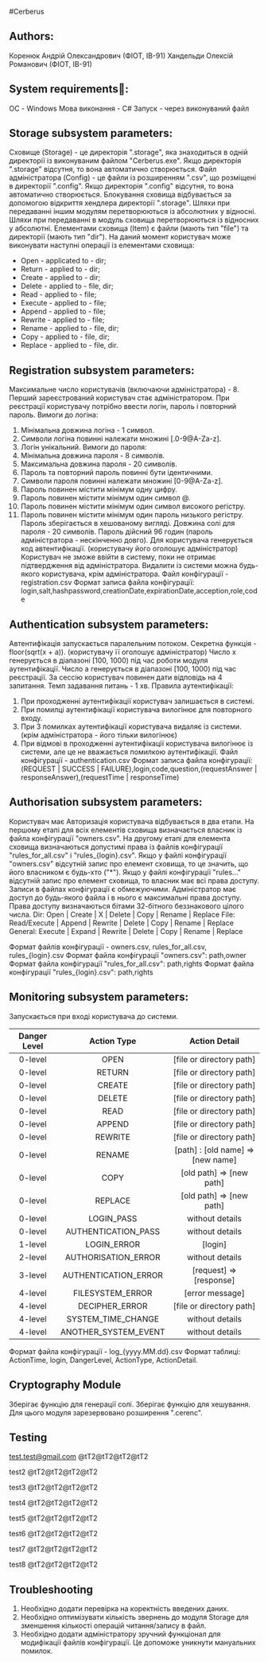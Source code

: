#Cerberus

## Authors:
Коренюк Андрій Олександрович (ФІОТ, ІВ-91)
Хандельди Олексій Романович (ФІОТ, ІВ-91)

## System requirements:
ОС - Windows
Мова виконання - С#
Запуск - через виконуваний файл

## Storage subsystem parameters:
Сховище (Storage) - це директорія ".storage", яка знаходиться в одній директорії із виконуваним файлом "Cerberus.exe". Якщо директорія ".storage" відсутня, то вона автоматично створюється.
Файл адміністратора (Config) - це файли із розширенням ".csv", що розміщені в директорії ".config". Якщо директорія ".config" відсутня, то вона автоматично створюється.
Блокування сховища відбувається за допомогою відкриття хендлера директорії ".storage".
Шляхи при передаванні іншим модулям перетворюються із абсолютних у відносні.
Шляхи при передаванні в модуль сховища перетворюються із відносних у абсолютні.
Елементами сховища (Item) є файли (мають тип "file") та директорії (мають тип "dir"). 
На даний момент користувач може виконувати наступні операції із елементами сховища:
* Open - applicated to - dir;
* Return - applied to - dir;
* Create - applied to - dir;
* Delete - applied to - file, dir;
* Read - applied to - file;
* Execute - applied to - file;
* Append - applied to - file;
* Rewrite - applied to - file;
* Rename - applied to - file, dir;
* Copy - applied to - file, dir;
* Replace - applied to - file, dir.

## Registration subsystem parameters:
Максимальне число користувачів (включаючи адміністратора) - 8.
Перший зареєстрований користувач стає адміністратором.
При реєстрації користувачу потрібно ввести логін, пароль і повторний пароль.
Вимоги до логіна:
1. Мінімальна довжина логіна - 1 символ.
2. Символи логіна повинні належати множині [.0-9@A-Za-z].
3. Логін унікальний.
Вимоги до пароля:
1. Мінімальна довжина пароля - 8 символів.
2. Максимальна довжина пароля - 20 символів.
3. Пароль та повторний пароль повинні бути ідентичними.
4. Символи пароля повинні належати множині [0-9@A-Za-z].
5. Пароль повинен містити мінімум одну цифру.
6. Пароль повинен містити мінімум один символ @.
7. Пароль повинен містити мінімум один символ високого регістру.
8. Пароль повинен містити мінімум один пароль низького регістру.
Пароль зберігається в хешованому вигляді.
Довжина солі для пароля - 20 символів.
Пароль дійсний 96 годин (пароль адміністратора - нескінченно довго).
Для користувача генерується код автентифікації. (користувачу його оголошує адміністратор)
Користувач не зможе ввійти в систему, поки не отримає підтвердження від адміністратора.
Видалити із системи можна будь-якого користувача, крім адміністратора.
Файл конфігурації - registration.csv
Формат записа файла конфігурації:
	login,salt,hashpassword,creationDate,expirationDate,acception,role,code

## Authentication subsystem parameters:
Автентифікація запускається паралельним потоком.
Секретна функція - floor(sqrt(x + a)). (користувачу її оголошує адміністратор)
Число х генерується в діапазоні [100, 1000) під час роботи модуля аутентифікації.
Число a генерується в діапазоні [100, 1000) під час реєстрації.
За сессію користувач повинен дати відповідь на 4 запитання.
Темп задавання питань - 1 хв.
Правила аутентифікації:
1. При проходженні аутентифікації користувач залишається в системі.
2. При помилці аутентифікації користувача вилогінює для повторного входу.
3. При 3 помилках аутентифікації користувача видаляє із системи. (крім адміністратора - його тільки вилогінює)
4. При відмові в проходженні аутентифікації користувача вилогінює із системи, але це не вважається помилкою аутентифікації.
Файл конфігурації - authentication.csv
Формат записа файла конфігурації:
	(REQUEST | SUCCESS | FAILURE),login,code,question,(requestAnswer | responseAnswer),(requestTime | responseTime)

## Authorisation subsystem parameters:
Користувач має 
Авторизація користувача відбувається в два етапи. На першому етапі для всіх елементів сховища визначається власник із файла конфігурації "owners.csv". На другому етапі для елемента сховища визначаються допустимі права із файлів конфігурації "rules_for_all.csv" і "rules_{login}.csv". Якщо у файлі конфігурації "owners.csv" відсутній запис про елемент сховища, то це значить, що його власником є будь-хто ("*"). Якщо у файлі конфігурації "rules..." відсутній запис про елемент сховища, то власник має всі права доступу. Записи в файлах конфігурації є обмежуючими.
Адміністратор має доступ до будь-якого файла і в нього є максимальні права доступу.
Права доступу визначаються бітами 32-бітного беззнакового цілого числа.
Dir:          Open | Create |    Х    | Delete | Copy | Rename | Replace
File: Read/Execute | Append | Rewrite | Delete | Copy | Rename | Replace
General:   Execute | Expand | Rewrite | Delete | Copy | Rename | Replace

Формат файлів конфігурації - owners.csv, rules_for_all.csv, rules_{login}.csv
Формат файла конфігурації "owners.csv":
	path,owner
Формат файла конфігурації "rules_for_all.csv":
	path,rights
Формат файла конфігурації "rules_{login}.csv":
	path,rights

## Monitoring subsystem parameters:
Запускається при вході користувача до системи.

| Danger Level | Action Type | Action Detail |
| :----------: | :---------: | :-----------: |
| 0-level | OPEN | [file or directory path] |
| 0-level | RETURN | [file or directory path] |
| 0-level | CREATE | [file or directory path] |
| 0-level | DELETE | [file or directory path] |
| 0-level | READ | [file or directory path] |
| 0-level | APPEND | [file or directory path] |
| 0-level | REWRITE | [file or directory path] |
| 0-level | RENAME | [path] : [old name] => [new name] |
| 0-level | COPY | [old path] => [new path] |
| 0-level | REPLACE | [old path] => [new path] |
| 0-level | LOGIN_PASS | without details |
| 0-level | AUTHENTICATION_PASS | without details |
| 1-level | LOGIN_ERROR | [login] |
| 2-level | AUTHORISATION_ERROR | without details |
| 3-level | AUTHENTICATION_ERROR | [request] => [response] |
| 4-level | FILESYSTEM_ERROR | [error message] |
| 4-level | DECIPHER_ERROR | [file or directory path] |
| 4-level | SYSTEM_TIME_CHANGE | without details |
| 4-level | ANOTHER_SYSTEM_EVENT | without details |

Формат файла конфігурації - log_{yyyy.MM.dd}.csv
Формат таблиці:
	ActionTime, login, DangerLevel, ActionType, ActionDetail.

## Cryptography Module
Зберігає функцію для генерації солі. Зберігає функцію для хешування.
Для цього модуля зарезервовано розширення ".cerenc".

## Testing
test.test@gmail.com
@tT2@tT2@tT2@tT2

test2
@tT2@tT2@tT2@tT2

test3
@tT2@tT2@tT2@tT2

test4
@tT2@tT2@tT2@tT2

test5
@tT2@tT2@tT2@tT2

test6
@tT2@tT2@tT2@tT2

test7
@tT2@tT2@tT2@tT2

test8
@tT2@tT2@tT2@tT2

## Troubleshooting
1. Необхідно додати перевірка на коректність введених даних.
2. Необхідно оптимізувати кількість звернень до модуля Storage для зменшення кількості операцій читання/запису в файл.
3. Необхідно додати адміністратору зручний функціонал для модифікації файлів конфігурації. Це допоможе уникнути мануальних помилок.

